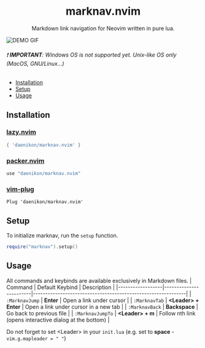 <h1 align="center">
  marknav.nvim
</h1>

<p align="center">Markdown link navigation for Neovim written in pure lua.</p>

![DEMO GIF](https://github.com/daenikon/marknav.nvim/assets/91436186/933d4cdb-5150-4c0b-98d8-278bf96dd6d4)

###### :exclamation: **IMPORTANT**: Windows OS is not supported yet. Unix-like OS only (MacOS, GNU/Linux...)

- [Installation](#installation)
- [Setup](#setup)
- [Usage](#usage)

## Installation

### [lazy.nvim](https://github.com/folke/lazy.nvim)
```lua
{ 'daenikon/marknav.nvim' }
```
### [packer.nvim](https://github.com/wbthomason/packer.nvim)
```lua
use "daenikon/marknav.nvim"
```
### [vim-plug](https://github.com/junegunn/vim-plug)
```vim
Plug 'daenikon/marknav.nvim'
```

## Setup

To initialize marknav, run the `setup` function.

```lua
require("marknav").setup()
```

## Usage
All commands and keybinds are available exclusively in Markdown files.
| Command          | Default Keybind        | Description                                                  |
|------------------|------------------------|--------------------------------------------------------------|
| `:MarknavJump`   | **Enter**              | Open a link under cursor                                     |
| `:MarknavTab`    | **\<Leader\> + Enter** | Open a link under cursor in a new tab                        |
| `:MarknavBack`   | **Backspace**          | Go back to previous file                                     |
| `:MarknavJumpTo` | **\<Leader\> + m**     | Follow nth link (opens interactive dialog at the bottom)     |

Do not forget to set \<Leader\> in your `init.lua` (e.g. set to **space** - `vim.g.mapleader = " "`)

